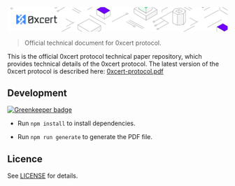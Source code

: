 <img src="assets/cover.png" />

> Official technical document for 0xcert protocol.

This is the official 0xcert protocol technical paper repository, which provides technical details of the 0xcert protocol. The latest version of the 0xcert protocol is described here: [0xcert-protocol.pdf](dist/0xcert-protocol-technical-paper.pdf)

## Development

[![Greenkeeper badge](https://badges.greenkeeper.io/0xcert/techpaper.svg)](https://greenkeeper.io/)

* Run `npm install` to install dependencies.

* Run `npm run generate` to generate the PDF file.

## Licence

See [LICENSE](./LICENSE) for details.
